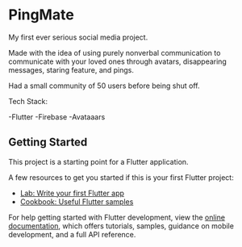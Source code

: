# PingMate

My first ever serious social media project.

Made with the idea of using purely nonverbal communication to communicate with your loved ones through avatars, disappearing messages, staring feature, and pings.

Had a small community of 50 users before being shut off.

Tech Stack: 

-Flutter
-Firebase
-Avataaars

## Getting Started

This project is a starting point for a Flutter application.

A few resources to get you started if this is your first Flutter project:

- [Lab: Write your first Flutter app](https://docs.flutter.dev/get-started/codelab)
- [Cookbook: Useful Flutter samples](https://docs.flutter.dev/cookbook)

For help getting started with Flutter development, view the
[online documentation](https://docs.flutter.dev/), which offers tutorials,
samples, guidance on mobile development, and a full API reference.
